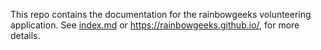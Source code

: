 This repo contains the documentation for the rainbowgeeks volunteering application. See [index.md](https://github.com/rainbowgeeks/rainbowgeeks.github.io/blob/main/index.md) or https://rainbowgeeks.github.io/, for more details.
